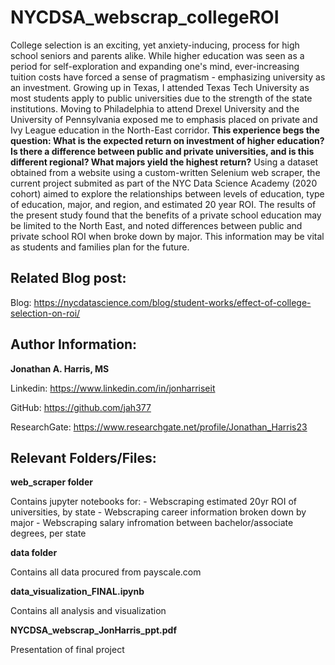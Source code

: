 # NYCDSA_webscrap_collegeROI
College selection is an exciting, yet anxiety-inducing, process for high school seniors and parents alike. While higher education was seen as a period for self-exploration and expanding one's mind, ever-increasing tuition costs have forced a sense of pragmatism - emphasizing university as an investment. Growing up in Texas, I attended Texas Tech University as most students apply to public universities due to the strength of the state institutions. Moving to Philadelphia to attend Drexel University and the University of Pennsylvania exposed me to emphasis placed on private and Ivy League education in the North-East corridor. **This experience begs the question: What is the expected return on investment of higher education? Is there a difference between public and private universities, and is this different regional? What majors yield the highest return?** Using a dataset obtained from a website using a custom-written Selenium web scraper, the current project submited as part of the NYC Data Science Academy (2020 cohort) aimed to explore the relationships between levels of education, type of education, major, and region, and estimated 20 year ROI. The results of the present study found that the benefits of a private school education may be limited to the North East, and noted differences between public and private school ROI when broke down by major. This information may be vital as students and families plan for the future. 

## Related Blog post:

Blog: https://nycdatascience.com/blog/student-works/effect-of-college-selection-on-roi/


## Author Information:
**Jonathan A. Harris, MS**

Linkedin: https://www.linkedin.com/in/jonharriseit

GitHub: https://github.com/jah377

ResearchGate: https://www.researchgate.net/profile/Jonathan_Harris23

## Relevant Folders/Files:
**web_scraper folder**

  Contains jupyter notebooks for:
    - Webscraping estimated 20yr ROI of universities, by state
    - Webscraping career information broken down by major
    - Webscraping salary infromation between bachelor/associate degrees, per state
  
 **data folder**

  Contains all data procured from payscale.com
  
**data_visualization_FINAL.ipynb**

  Contains all analysis and visualization 

**NYCDSA_webscrap_JonHarris_ppt.pdf**

  Presentation of final project 

